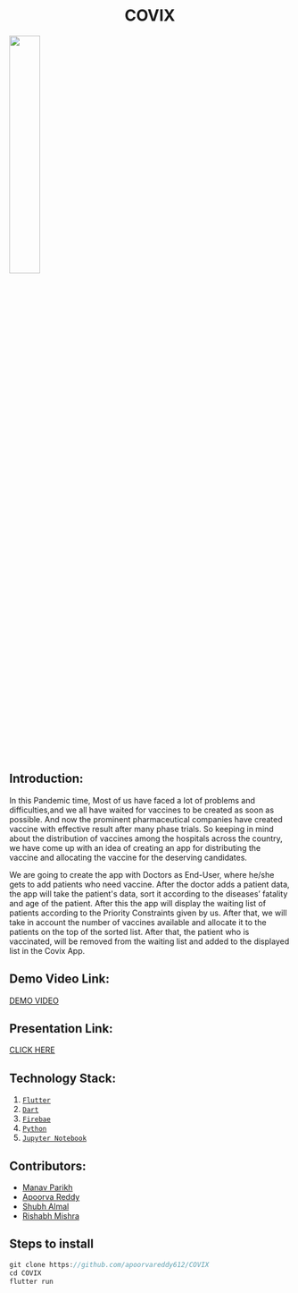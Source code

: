 <h1 align="center">COVIX</h1>
<p align="center">
</p>

<p align="left" width="100%">
    <img width="33%" src="https://user-images.githubusercontent.com/52506383/114286571-9ec17480-9a7d-11eb-9f63-b03e0ba3f486.jpeg"> 
</p>

## Introduction:
In this Pandemic time, Most of us have faced a lot of problems and difficulties,and we all have waited for vaccines to be created as soon as possible. And now the prominent pharmaceutical companies have created vaccine with effective result after many phase trials.
So keeping in mind about the distribution of vaccines among the hospitals across the country, we have come up with an idea of creating an app for distributing the vaccine and allocating the vaccine for the deserving candidates.

We are going to create the app with Doctors as End-User, where he/she gets to add patients who need vaccine. After the doctor adds a patient data, the app will take the patient's data, sort it according to the diseases’ fatality and age of the patient. After this the app will display the waiting list of patients according to the Priority Constraints given by us.
After that, we will take in account the number of vaccines available and allocate it to the patients on the top of the sorted list. After that, the patient who is vaccinated, will be removed from the waiting list and added to the displayed list in the Covix App.
  
## Demo Video Link:
  
[DEMO VIDEO](https://www.youtube.com/watch?v=D088VVR5Zf8)
  
## Presentation Link:

[CLICK HERE](https://drive.google.com/file/d/1gvSt2y0CFkexJ92DCJVlDbrh6hRttyUn/view?usp=sharing)

  
  
## Technology Stack:
  1) [`Flutter`](https://flutter.dev/) 
  2) [`Dart`](https://dart.dev/)
  3) [`Firebae`](https://firebase.google.com/)
  4) [`Python`](https://www.python.org/)
  5) [`Jupyter Notebook`](https://jupyter.org/)
  

## Contributors:


* [Manav Parikh](https://github.com/manavparikh01)
* [Apoorva Reddy](https://github.com/apoorvareddy612)
* [Shubh Almal](https://github.com/shubh0125)
* [Rishabh Mishra](https://github.com/mypherhistamine)

## Steps to install

```dart
git clone https://github.com/apoorvareddy612/COVIX
cd COVIX
flutter run
```


